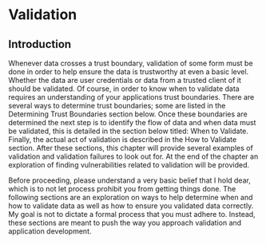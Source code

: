 # Validation

## Introduction

Whenever data crosses a trust boundary, validation of some form must be done in order to help ensure the data is trustworthy at even a basic level. Whether the data are user credentials or data from a trusted client of it should be validated. Of course, in order to know when to validate data requires an understanding of your applications trust boundaries. There are several ways to determine trust boundaries; some are listed in the Determining Trust Boundaries section below. Once these boundaries are determined the next step is to identify the flow of data and when data must be validated, this is detailed in the section below titled: When to Validate. Finally, the actual act of validation is described in the How to Validate section. After these sections, this chapter will provide several examples of validation and validation failures to look out for. At the end of the chapter an exploration of finding vulnerabilities related to validation will be provided.

Before proceeding, please understand a very basic belief that I hold dear, which is to not let process prohibit you from getting things done. The following sections are an exploration on ways to help determine when and how to validate data as well as how to ensure you validated data correctly. My goal is not to dictate a formal process that you must adhere to. Instead, these sections are meant to push the way you approach validation and application development.
